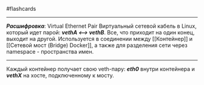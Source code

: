 #flashcards
***
***Расшифровка***: Virtual Ethernet Pair
Виртуальный сетевой кабель в Linux, который идет парой:
***vethA  <-->  vethB***. Все, что приходит на один конец, выходит на другой.
Используется в соединении между [[Контейнер]] и [[Сетевой мост (Bridge) Docker]], а также для разделения сети через namespace - пространства имен.
***
Каждый контейнер получает свою veth-пару: ***eth0*** внутри контейнера и ***vethX*** на хосте, подключенному к мосту.
<!--SR:!2025-10-19,2,230-->